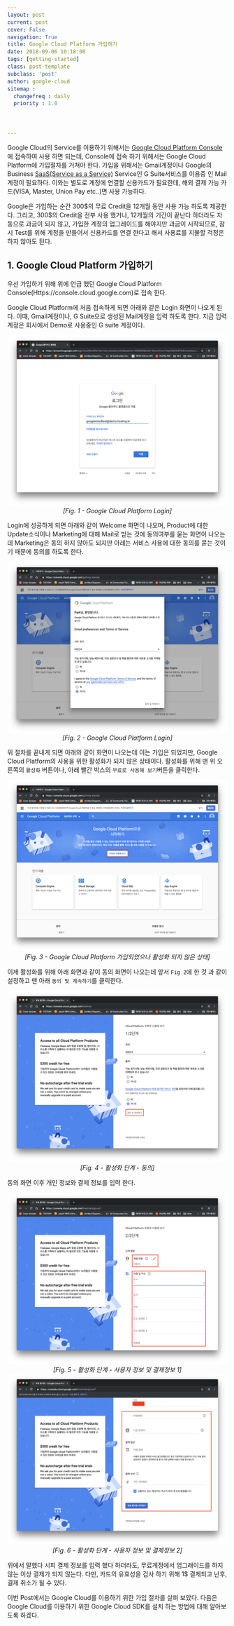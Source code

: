 ```yaml
---
layout: post
current: post
cover: False
navigation: True
title: Google Cloud Platform 가입하기
date: 2018-09-06 10:18:00
tags: [getting-started]
class: post-template
subclass: 'post'
author: google-cloud
sitemap :
  changefreq : daily
  priority : 1.0



---
```




Google Cloud의 Service를 이용하기 위해서는 [Google Cloud Platform Console](https://console.cloud.google.com/)에 접속하여 사용 하면 되는데, Console에 접속 하기 위해서는 Google Cloud Platform에 가입절차를 거쳐야 한다. 가입을 위해서는 Gmail계정이나 Google의 Business [SaaS(Service as a Service)](https://ko.wikipedia.org/wiki/%EC%84%9C%EB%B9%84%EC%8A%A4%EB%A1%9C%EC%84%9C%EC%9D%98_%EC%86%8C%ED%94%84%ED%8A%B8%EC%9B%A8%EC%96%B4) Service인 G Suite서비스를 이용중 인 Mail계정이 필요하다. 이와는 별도로 계정에 연결할 신용카드가 필요한데, 해외 결제 가능 카드(VISA, Master, Union Pay etc..)면 사용 가능하다. 

Google은 가입하는 순간 300\$의 무료 Credit을 12개월 동안 사용 가능 하도록 제공한다. 그리고, 300\$의 Credit을 전부 사용 했거나, 12개월의 기간이 끝난다 하더라도 자동으로 과금이 되지 않고, 가입한 계정의 업그레이드를 해야지만 과금이 시작되므로, 잠시 Test를 위해 계정을 만들어서 신용카드를 연결 한다고 해서 사용료를 지불할 걱정은 하지 않아도 된다. 

## 1. Google Cloud Platform 가입하기

우선 가입하기 위해 위에 언급 했던 Google Cloud Platform Console(Https://console.cloud.google.com)로 접속 한다.

Google Cloud Platform에 처음 접속하게 되면 아래와 같은 Login 화면이 나오게 된다. 이때, Gmail계정이나, G Suite으로 생성된 Mail계정을 입력 하도록 한다. 지금 입력 계정은 회사에서 Demo로 사용중인 G suite 계정이다. 

<center>
    <img src="../images/google-cloud-join-in/login1.png"/>
    <br/>
    <em>[Fig. 1 - Google Cloud Platform Login]</em>
</center>

Login에 성공하게 되면 아래와 같이 Welcome 화면이 나오며, Product에 대한 Update소식이나 Marketing에 대해 Mail로 받는 것에 동의여부를 묻는 화면이 나오는데 Marketing은 동의 하지 않아도 되지만 아래는 서비스 사용에 대한 동의를 묻는 것이기 때문에 동의를 하도록 한다. 

<center>
    <img src="../images/google-cloud-join-in/login2.png"/>
    <br/>
    <em>[Fig. 2 - Google Cloud Platform Login]</em>
</center>



위 절차를 끝내게 되면 아래와 같이 화면이 나오는데 이는 가입은 되었지만, Google Cloud Platform의 사용을 위한 활성화가 되지 않은 상태이다. 활성화를 위해 맨 위 오른쪽의 `활성화` 버튼이나, 아래 빨간 박스의 `무료로 사용해 보기`버튼을 클릭한다. 

<center>
    <img src="../images/google-cloud-join-in/login3.png"/>
    <br/>
    <em>[Fig. 3 - Google Cloud Platform 가입되었으나 활성화 되지 않은 상태]</em>
</center>



이제 활성화를 위해 아래 화면과 같이 동의 화면이 나오는데 앞서 `Fig 2`에 한 것 과 같이 설정하고 맨 아래 `동의 및 계속하기`를 클릭한다. 

<center>
    <img src="../images/google-cloud-join-in/join-in-1.png"/>
    <br/>
    <em>[Fig. 4 - 활성화 단계 - 동의]</em>
</center>



동의 화면 이후 개인 정보와 결제 정보를 입력 한다. 

<center>
    <img src="../images/google-cloud-join-in/join-in-2.png"/>
    <br/>
    <em>[Fig. 5 - 활성화 단계 - 사용자 정보 및 결제정보 1]</em>
</center>

<center>
    <img src="../images/google-cloud-join-in/join-in-3.png"/>
    <br/>
    <em>[Fig. 6 - 활성화 단계 - 사용자 정보 및 결제정보 2]</em>
</center>

위에서 말했다 시피 결제 정보를 입력 했다 하더라도, 무료계정에서 업그래이드를 하지 않는 이상 결제가 되지 않는다. 다만, 카드의 유효성을 검사 하기 위해 1$ 결제되고 난후, 결제 취소가 될 수 있다. 



 이번 Post에서는 Google Cloud를 이용하기 위한 가입 절차를 살펴 보았다. 다음은 Google Cloud를 이용하기 위한 Google Cloud SDK를 설치 하는 방법에 대해 알아보도록 하겠다.





